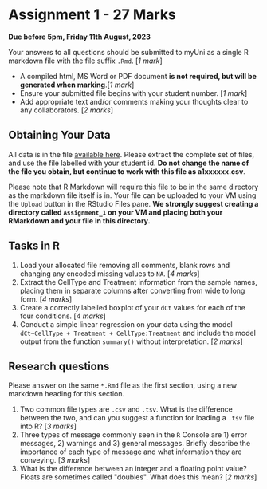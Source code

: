 # Assignment 1 - 27 Marks

**Due before 5pm, Friday 11th August, 2023**

Your answers to all questions should be submitted to myUni as a single R markdown file with the file suffix `.Rmd`. [*1 mark*]

- A compiled html, MS Word or PDF document **is not required, but will be generated when marking**.[*1 mark*]
- Ensure your submitted file begins with your student number. [*1 mark*]
- Add appropriate text and/or comments making your thoughts clear to any collaborators. [*2 marks*]

## Obtaining Your Data

All data is in the file [available here](DataForA1.zip).
Please extract the complete set of files, and use the file labelled with your student id.
**Do not change the name of the file you obtain, but continue to work with this file as a1xxxxxx.csv**.

Please note that R Markdown will require this file to be in the same directory as the markdown file itself is in.
Your file can be uploaded to your VM using the `Upload` button in the RStudio Files pane.
**We strongly suggest creating a directory called `Assignment_1` on your VM and placing both your RMarkdown and your file in this directory.**

## Tasks in R

1. Load your allocated file removing all comments, blank rows and changing any encoded missing values to `NA`. [*4 marks*]
2. Extract the CellType and Treatment information from the sample names, placing them in separate columns after converting from wide to long form. [*4 marks*]
3. Create a correctly labelled boxplot of your `dCt` values for each of the four conditions. [*4 marks*]
4. Conduct a simple linear regression on your data using the model `dCt~CellType + Treatment + CellType:Treatment` and include the model output from the function `summary()` without interpretation. [*2 marks*]

## Research questions

Please answer on the same `*.Rmd` file as the first section, using a new markdown heading for this section.

1. Two common file types are `.csv` and `.tsv`. What is the difference between the two, and can you suggest a function for loading a `.tsv` file into R? [*3 marks*]
2. Three types of message commonly seen in the `R` Console are 1) error messages, 2) warnings and 3) general messages. Briefly describe the importance of each type of message and what information they are conveying. [*3 marks*]
3. What is the difference between an integer and a floating point value? Floats are sometimes called "doubles". What does this mean? [*2 marks*]
